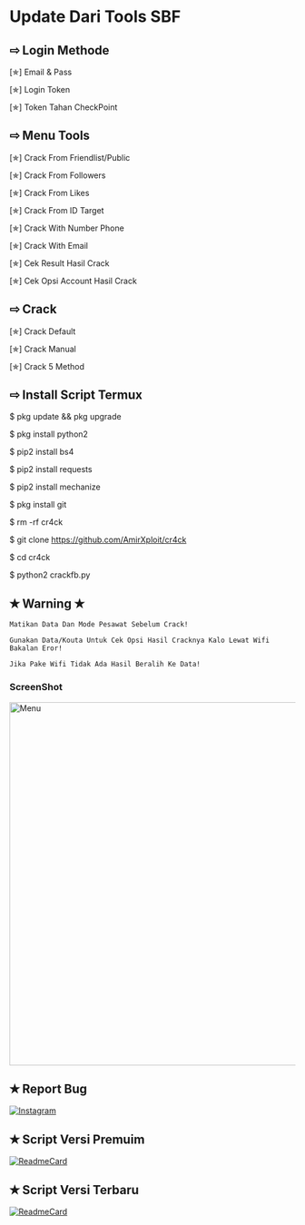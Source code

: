 # Update Dari Tools SBF

## ⇨  Login Methode

[✯] Email & Pass

[✯] Login Token
  
[✯] Token Tahan CheckPoint

## ⇨  Menu Tools

[✯] Crack From Friendlist/Public
  
[✯] Crack From Followers 

[✯] Crack From Likes

[✯] Crack From ID Target

[✯] Crack With Number Phone

[✯] Crack With Email

[✯] Cek Result Hasil Crack

[✯] Cek Opsi Account Hasil Crack

## ⇨  Crack

[✯] Crack Default
  
[✯] Crack Manual  

[✯] Crack 5 Method

## ⇨  Install Script Termux

$ pkg update && pkg upgrade

$ pkg install python2

$ pip2 install bs4

$ pip2 install requests

$ pip2 install mechanize

$ pkg install git

$ rm -rf cr4ck

$ git clone https://github.com/AmirXploit/cr4ck

$ cd cr4ck

$ python2 crackfb.py

## ✭ Warning ✭ ##
```
Matikan Data Dan Mode Pesawat Sebelum Crack!

Gunakan Data/Kouta Untuk Cek Opsi Hasil Cracknya Kalo Lewat Wifi Bakalan Eror!

Jika Pake Wifi Tidak Ada Hasil Beralih Ke Data! 
```

### ScreenShot
 <img src="https://github.com/scripter-ryu/cr4ck/blob/main/ScreenTod/IMG_20210830_081805.jpg" width="640" title="ScreenShot" alt="Menu">
</p>

## ✭ Report Bug
[![Instagram](https://img.shields.io/badge/Instagram-Report-green?style=for-the-badge&logo=Instagram)](https://www.instagram.com/ngemry7)

## ✭ Script Versi Premuim
[![ReadmeCard](https://github-readme-stats.vercel.app/api/pin/?username=Dekura-X&repo=BMBF&theme=chartreuse-dark)](https://github.com/Dekura-X/BMBF)

## ✭ Script Versi Terbaru
[![ReadmeCard](https://github-readme-stats.vercel.app/api/pin/?username=Dekura-X&repo=clanara&theme=chartreuse-dark)](https://github.com/Dekura-X/clanara)
